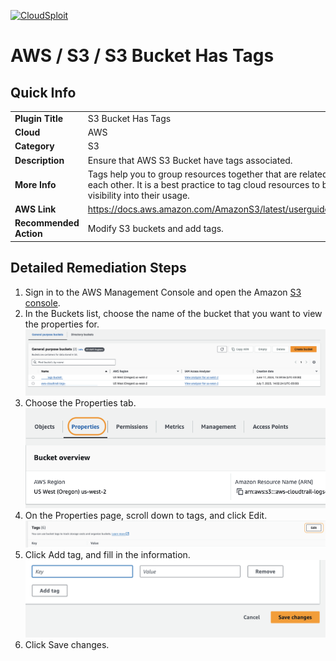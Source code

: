 [![CloudSploit](https://cloudsploit.com/img/logo-new-big-text-100.png "CloudSploit")](https://cloudsploit.com)

# AWS / S3 / S3 Bucket Has Tags

## Quick Info

| | |
|-|-|
| **Plugin Title** | S3 Bucket Has Tags |
| **Cloud** | AWS |
| **Category** | S3 |
| **Description** | Ensure that AWS S3 Bucket have tags associated. |
| **More Info** | Tags help you to group resources together that are related to or associated with each other. It is a best practice to tag cloud resources to better organize and gain visibility into their usage. |
| **AWS Link** | https://docs.aws.amazon.com/AmazonS3/latest/userguide/CostAllocTagging.html |
| **Recommended Action** | Modify S3 buckets and add tags. |

## Detailed Remediation Steps
1. Sign in to the AWS Management Console and open the Amazon [S3 console](https://console.aws.amazon.com/s3/).
2. In the Buckets list, choose the name of the bucket that you want to view the properties for.</br> <img src="/resources/aws/s3/s3-bucket-has-tags/step2.png"/>
3. Choose the Properties tab.</br> <img src="/resources/aws/s3/s3-bucket-has-tags/step3.png"/>
4. On the Properties page, scroll down to tags, and click Edit.</br> <img src="/resources/aws/s3/s3-bucket-has-tags/step4.png"/>
5. Click Add tag, and fill in the information.</br> <img src="/resources/aws/s3/s3-bucket-has-tags/step5.png"/>
6. Click Save changes. 